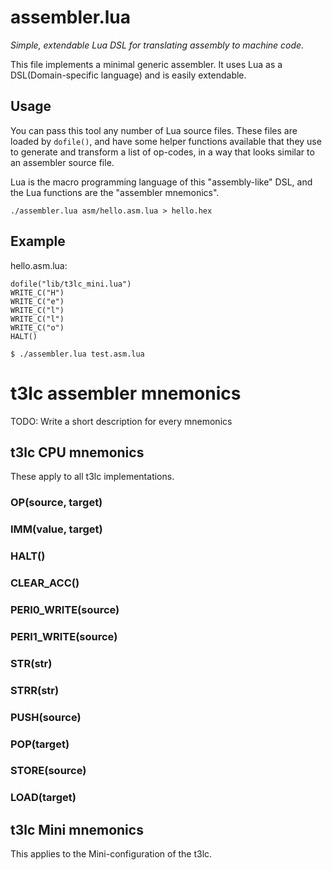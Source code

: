 # assembler.lua

*Simple, extendable Lua DSL for translating assembly to machine code.*

This file implements a minimal generic assembler.
It uses Lua as a DSL(Domain-specific language) and is easily extendable.



## Usage

You can pass this tool any number of Lua source files.
These files are loaded by `dofile()`, and have some helper functions
available that they use to generate and transform a list of op-codes,
in a way that looks similar to an assembler source file.

Lua is the macro programming language of this "assembly-like" DSL,
and the Lua functions are the "assembler mnemonics".

```
./assembler.lua asm/hello.asm.lua > hello.hex
```



## Example

hello.asm.lua:
```
dofile("lib/t3lc_mini.lua")
WRITE_C("H")
WRITE_C("e")
WRITE_C("l")
WRITE_C("l")
WRITE_C("o")
HALT()
```

```
$ ./assembler.lua test.asm.lua
```



# t3lc assembler mnemonics

TODO: Write a short description for every mnemonics

## t3lc CPU mnemonics

These apply to all t3lc implementations.

### OP(source, target)

### IMM(value, target)

### HALT()

### CLEAR_ACC()

### PERI0_WRITE(source)

### PERI1_WRITE(source)

### STR(str)

### STRR(str)

### PUSH(source)

### POP(target)

### STORE(source)

### LOAD(target)


## t3lc Mini mnemonics

This applies to the Mini-configuration of the t3lc.
